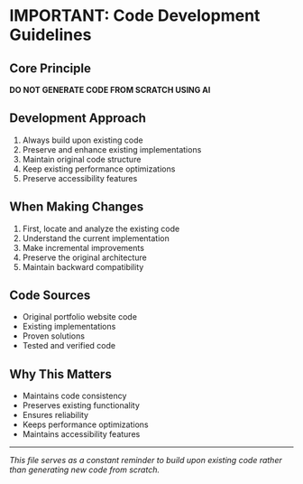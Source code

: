 # IMPORTANT: Code Development Guidelines

## Core Principle

**DO NOT GENERATE CODE FROM SCRATCH USING AI**

## Development Approach

1. Always build upon existing code
2. Preserve and enhance existing implementations
3. Maintain original code structure
4. Keep existing performance optimizations
5. Preserve accessibility features

## When Making Changes

1. First, locate and analyze the existing code
2. Understand the current implementation
3. Make incremental improvements
4. Preserve the original architecture
5. Maintain backward compatibility

## Code Sources

- Original portfolio website code
- Existing implementations
- Proven solutions
- Tested and verified code

## Why This Matters

- Maintains code consistency
- Preserves existing functionality
- Ensures reliability
- Keeps performance optimizations
- Maintains accessibility features

---

_This file serves as a constant reminder to build upon existing code rather than generating new code from scratch._
